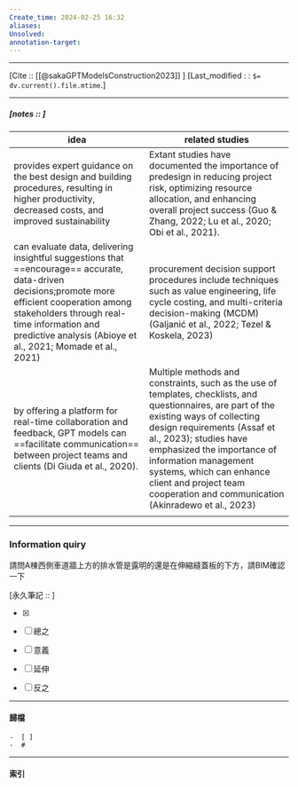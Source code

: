 ```yaml
---
Create_time: 2024-02-25 16:32
aliases: 
Unsolved: 
annotation-target:
---
```


---
[Cite :: [[@sakaGPTModelsConstruction2023]] ]
[Last_modified : : `$= dv.current().file.mtime`.]

---
##### [notes :: ]

| idea                                                                                                                                                                                                                                                           | related studies                                                                                                                                                                                                                                                                                                                                                   |
| -------------------------------------------------------------------------------------------------------------------------------------------------------------------------------------------------------------------------------------------------------------- | ----------------------------------------------------------------------------------------------------------------------------------------------------------------------------------------------------------------------------------------------------------------------------------------------------------------------------------------------------------------- |
| provides expert guidance on the best design and building procedures, resulting in higher productivity, decreased costs, and improved sustainability                                                                                                            | Extant studies have documented the importance of predesign in reducing project risk, optimizing resource allocation, and enhancing overall project success (Guo & Zhang, 2022; Lu et al., 2020; Obi et al., 2021).                                                                                                                                                |
| can evaluate data, delivering insightful suggestions that ==encourage== accurate, data-driven decisions;promote more efficient cooperation among stakeholders through real-time information and predictive analysis (Abioye et al., 2021; Momade et al., 2021) | procurement decision support procedures include techniques such as value engineering, life cycle costing, and multi-criteria decision-making (MCDM) (Galjanić et al., 2022; Tezel & Koskela, 2023)                                                                                                                                                                |
| by offering a platform for real-time collaboration and feedback, GPT models can ==facilitate communication== between project teams and clients (Di Giuda et al., 2020).                                                                                        | Multiple methods and constraints, such as the use of templates, checklists, and questionnaires, are part of the existing ways of collecting design requirements (Assaf et al., 2023); studies have emphasized the importance of information management systems, which can enhance client and project team cooperation and communication (Akinradewo et al., 2023) |
|                                                                                                                                                                                                                                                                |                                                                                                                                                                                                                                                                                                                                                                   |

---
### Information quiry
請問A棟西側車道牆上方的排水管是露明的還是在伸縮縫蓋板的下方，請BIM確認一下


[永久筆記 :: ]
	
- [x]

- [ ] 總之

- [ ] 意義

- [ ] 延伸

- [ ] 反之


---
#### 歸檔 
	-  [ ]
	-  #


---
#### 索引
